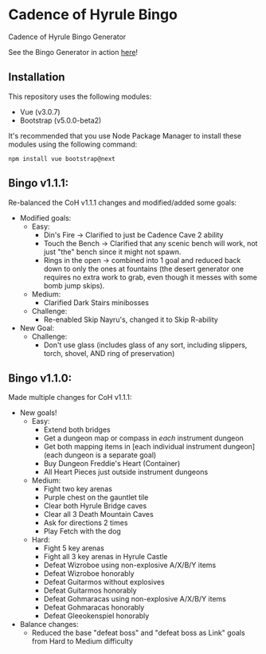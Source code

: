 # Cadence of Hyrule Bingo

Cadence of Hyrule Bingo Generator

See the Bingo Generator in action [here](https://kailaria.github.io/cadenceBingoV2/?)!

## Installation

This repository uses the following modules:

* Vue (v3.0.7)
* Bootstrap (v5.0.0-beta2)

It's recommended that you use Node Package Manager to install these modules using the following command:

```
npm install vue bootstrap@next
```
## Bingo v1.1.1:
Re-balanced the CoH v1.1.1 changes and modified/added some goals:

* Modified goals:
    * Easy:
        * Din's Fire -> Clarified to just be Cadence Cave 2 ability
        * Touch the Bench -> Clarified that any scenic bench will work, not just "the" bench since it might not spawn.
        * Rings in the open -> combined into 1 goal and reduced back down to only the ones at fountains (the desert generator one requires no extra work to grab, even though it messes with some bomb jump skips).
    * Medium:
        * Clarified Dark Stairs minibosses
    * Challenge:
        * Re-enabled Skip Nayru's, changed it to Skip R-ability
* New Goal:
    * Challenge:
        * Don't use glass (includes glass of any sort, including slippers, torch, shovel, AND ring of preservation)

## Bingo v1.1.0:
Made multiple changes for CoH v1.1.1:

* New goals!
    * Easy:
        * Extend both bridges
        * Get a dungeon map or compass in *each* instrument dungeon
        * Get both mapping items in [each individual instrument dungeon] (each dungeon is a separate goal)
        * Buy Dungeon Freddie's Heart (Container)
        * All Heart Pieces just outside instrument dungeons
    * Medium:
        * Fight two key arenas
        * Purple chest on the gauntlet tile
        * Clear both Hyrule Bridge caves
        * Clear all 3 Death Mountain Caves
        * Ask for directions 2 times
        * Play Fetch with the dog
    * Hard:
        * Fight 5 key arenas
        * Fight all 3 key arenas in Hyrule Castle
        * Defeat Wizroboe using non-explosive A/X/B/Y items
        * Defeat Wizroboe honorably
        * Defeat Guitarmos without explosives
        * Defeat Guitarmos honorably
        * Defeat Gohmaracas using non-explosive A/X/B/Y items
        * Defeat Gohmaracas honorably
        * Defeat Gleeokenspiel honorably
* Balance changes:
    * Reduced the base "defeat boss" and "defeat boss as Link" goals from Hard to Medium difficulty
